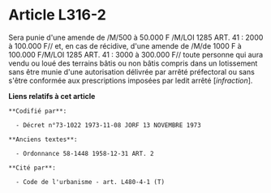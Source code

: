 # Article L316-2

Sera punie d'une amende de /M/500 à 50.000 F /M/LOI 1285 ART. 41 : 2000 à 100.000 F// et, en cas de récidive, d'une amende
de /M/de 1000 F à 100.000 F/M/LOI 1285 ART. 41 : 3000 à 300.000 F// toute personne qui aura vendu ou loué des terrains bâtis
ou non bâtis compris dans un lotissement sans être munie d'une autorisation délivrée par arrêté préfectoral ou sans s'être
conformée aux prescriptions imposées par ledit arrêté [*infraction*].

**Liens relatifs à cet article**

	**Codifié par**:

	  - Décret n°73-1022 1973-11-08 JORF 13 NOVEMBRE 1973

	**Anciens textes**:

	  - Ordonnance 58-1448 1958-12-31 ART. 2

	**Cité par**:

	  - Code de l'urbanisme - art. L480-4-1 (T)
